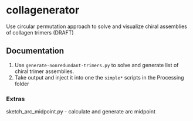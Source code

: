 # collagenerator
Use circular permutation approach to solve and visualize chiral assemblies of collagen trimers (DRAFT)

## Documentation

1. Use `generate-nonredundant-trimers.py` to solve and generate list of chiral trimer assemblies.
2. Take output and inject it into one the `simple*` scripts in the Processing folder

### Extras
sketch_arc_midpoint.py - calculate and generate arc midpoint